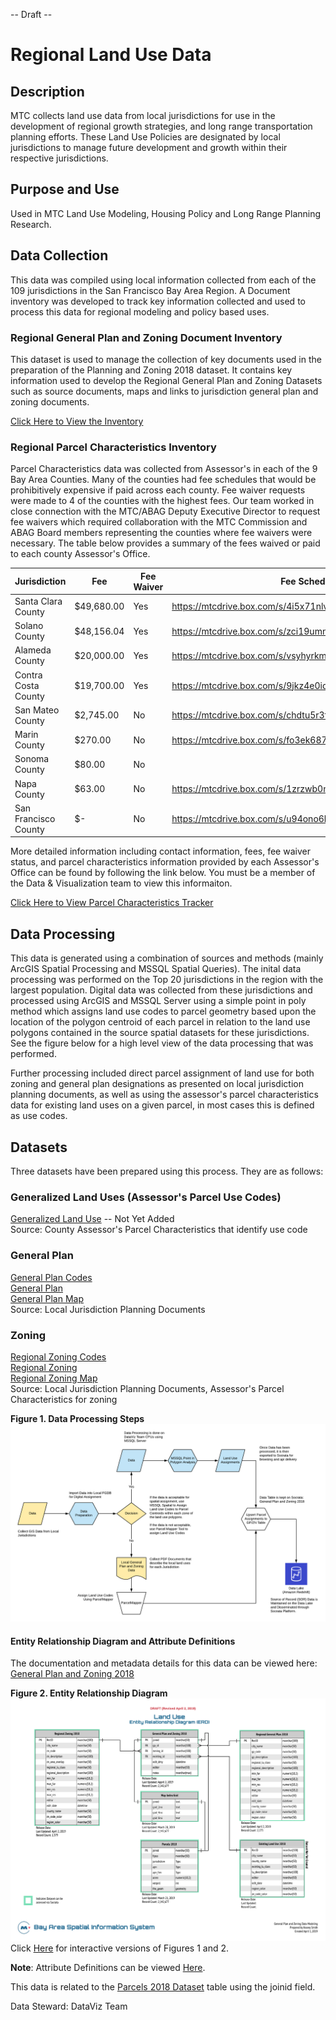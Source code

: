 -- Draft --
# Regional Land Use Data

## Description
MTC collects land use data from local jurisdictions for use in the development of regional growth strategies, and long range transportation planning efforts. These Land Use Policies are designated by local jurisdictions to manage future development and growth within their respective jurisdictions.

## Purpose and Use  
Used in MTC Land Use Modeling, Housing Policy and Long Range Planning Research.

## Data Collection
This data was compiled using local information collected from each of the 109 jurisdictions in the San Francisco Bay Area Region.  A Document inventory was developed to track key information collected and used to process this data for regional modeling and policy based uses.

### Regional General Plan and Zoning Document Inventory
This dataset is used to manage the collection of key documents used in the preparation of the Planning and Zoning 2018 dataset. It contains key information used to develop the Regional General Plan and Zoning Datasets such as source documents, maps and links to jurisdiction general plan and zoning documents. 

[Click Here to View the Inventory](https://data.bayareametro.gov/Land-Use/Regional-General-Plan-and-Zoning-Dataset-Inventory/akeh-uvij)   

### Regional Parcel Characteristics Inventory
Parcel Characteristics data was collected from Assessor's in each of the 9 Bay Area Counties. Many of the counties had fee schedules that would be prohibitively expensive if paid across each county. Fee waiver requests were made to 4 of the counties with the highest fees. Our team worked in close connection with the MTC/ABAG Deputy Executive Director to request fee waivers which required collaboration with the MTC Commission and ABAG Board members representing the counties where fee waivers were necessary. The table below provides a summary of the fees waived or paid to each county Assessor's Office. 

| Jurisdiction         | Fee        | Fee Waiver | Fee Schedule                                                |
|----------------------|------------|------------|-------------------------------------------------------------|
| Santa Clara County   | $49,680.00 | Yes        | https://mtcdrive.box.com/s/4i5x71nlvckw271es0ieq06p2u9buj1n |
| Solano County        | $48,156.04 | Yes        | https://mtcdrive.box.com/s/zci19umnvraj2mpt4zp9l6zhy4p43bvh |
| Alameda County       | $20,000.00 | Yes        | https://mtcdrive.box.com/s/vsyhyrkmoorg8qmoy193iod7khp3f3ul |
| Contra Costa County  | $19,700.00 | Yes        | https://mtcdrive.box.com/s/9jkz4e0id9lt57cu7sxo8r3ry054y8bq |
| San Mateo County     | $2,745.00  | No         | https://mtcdrive.box.com/s/chdtu5r3fciz9c71ssnder96g2t4b7ui |
| Marin County         | $270.00    | No         | https://mtcdrive.box.com/s/fo3ek687mj6oulhdfkodrvqf5a1lhsd5 |
| Sonoma County        | $80.00     | No         |                                                             |
| Napa County          | $63.00     | No         | https://mtcdrive.box.com/s/1zrzwb0njj5vxj9051qf885s4beb1uzi |
| San Francisco County | $-         | No         | https://mtcdrive.box.com/s/u94ono6bz0k1oqetdxa2gfqi5pvlsjkq |


More detailed information including contact information, fees, fee waiver status, and parcel characteristics information provided by each Assessor's Office can be found by following the link below. You must be a member of the Data & Visualization team to view this informaiton. 

[Click Here to View Parcel Characteristics Tracker](https://data.bayareametro.gov/Cadastral/Assessor-Parcel-Characteristics-Acquisition-Tracke/fdby-7aan) 

## Data Processing
This data is generated using a combination of sources and methods (mainly ArcGIS Spatial Processing and MSSQL Spatial Queries). The inital data processing was performed on the Top 20 jurisdictions in the region with the largest population.  Digital data was collected from these jurisdictions and processed using ArcGIS and MSSQL Server using a simple point in poly method which assigns land use codes to parcel geometry based upon the location of the polygon centroid of each parcel in relation to the land use polygons contained in the source spatial datasets for these jurisdictions. See the figure below for a high level view of the data processing that was performed. 

Further processing included direct parcel assignment of land use for both zoning and general plan designations as presented on local jurisdiction planning documents, as well as using the assessor's parcel characteristics data for existing land uses on a given parcel, in most cases this is defined as use codes.  

## Datasets
Three datasets have been prepared using this process.  They are as follows:  

### Generalized Land Uses (Assessor's Parcel Use Codes)  
[Generalized Land Use]()   -- Not Yet Added  
Source: County Assessor's Parcel Characteristics that identify use code  

### General Plan
[General Plan Codes](https://data.bayareametro.gov/Land-Use/Regional-General-Plan-Codes-2018/vzcc-dhby)  
[General Plan](https://data.bayareametro.gov/Land-Use/View-based-on-Regional-General-Plan-Codes-2018/cc3g-fj4w)   
[General Plan Map](https://data.bayareametro.gov/Land-Use/DRAFT-General-Plan-Map/v22a-gxbu)  
Source: Local Jurisdiction Planning Documents  

### Zoning  
[Regional Zoning Codes](https://data.bayareametro.gov/Land-Use/Regional-Zoning-Codes-2018/qdrp-c5ra)  
[Regional Zoning](https://data.bayareametro.gov/Land-Use/Zoning-2018/q2p6-hbrp)  
[Regional Zoning Map](https://data.bayareametro.gov/Land-Use/Map-of-Zoning-2018-/rw5f-hgez)  
Source: Local Jurisdiction Planning Documents, Assessor's Parcel Characteristics for zoning  

**Figure 1. Data Processing Steps**
![Data Processing Model](images/gp-zn-data-modeling.png)

#### Entity Relationship Diagram and Attribute Definitions
The documentation and metadata details for this data can be viewed here: [General Plan and Zoning 2018](https://mtc.data.socrata.com/Land-Use/General-Plan-and-Zoning-2018/udk3-z2d5)  

**Figure 2. Entity Relationship Diagram**
![Land Use Data Model](images/Land-Use-Data-ERD.png)  
Click [Here](https://www.lucidchart.com/documents/view/1fe3f1ba-8879-428e-8eb6-66157baf78b7/1) for interactive versions of Figures 1 and 2.

**Note**:
Attribute Definitions can be viewed [Here](https://mtc.data.socrata.com/Land-Use/General-Plan-and-Zoning-2018/udk3-z2d5).

This data is related to the [Parcels 2018 Dataset](https://mtc.data.socrata.com/Cadastral/Region-Parcels-2018-/fqea-xb6g) table using the joinid field.

Data Steward: DataViz Team
